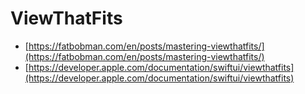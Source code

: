 # ViewThatFits

- [https://fatbobman.com/en/posts/mastering-viewthatfits/](https://fatbobman.com/en/posts/mastering-viewthatfits/)
- [https://developer.apple.com/documentation/swiftui/viewthatfits](https://developer.apple.com/documentation/swiftui/viewthatfits)


# 

